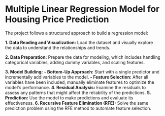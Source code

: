 # Multiple Linear Regression Model for Housing Price Prediction
The project follows a structured approach to build a regression model:

**1. Data Reading and Visualization:** Load the dataset and visually explore the data to understand the relationships and trends.  

**2. Data Preparation:** Prepare the data for modeling, which includes handling categorical variables, adding dummy variables, and scaling features.

**3. Model Building:**
    **- Bottom-Up Approach:** Start with a single predictor and incrementally add variables to the model.
    **- Feature Selection:** After all variables have been included, manually eliminate features to optimize the model's performance.
**4. Residual Analysis:** Examine the residuals to assess any patterns that might affect the reliability of the predictions.
**5. Prediction:** Use the model to make predictions and evaluate its effectiveness.
**6. Recursive Feature Elimination (RFE):** Solve the same prediction problem using the RFE method to automate feature selection.

